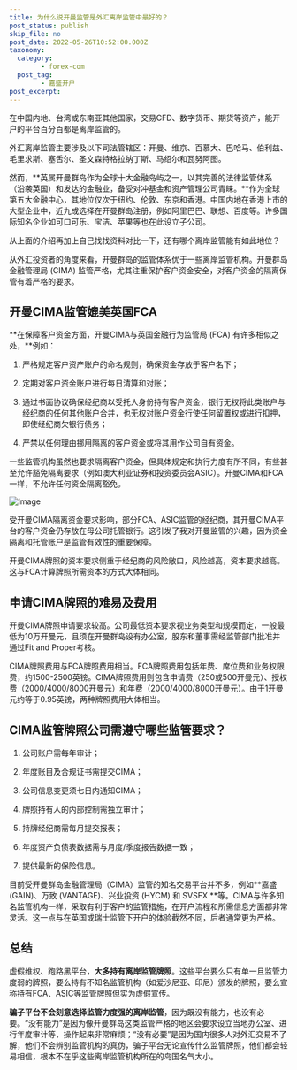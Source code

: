 ```yaml
---
title: 为什么说开曼监管是外汇离岸监管中最好的？
post_status: publish
skip_file: no
post_date: 2022-05-26T10:52:00.000Z
taxonomy:
  category:
        - forex-com
  post_tag:
        - 嘉盛开户
post_excerpt: 
---
```

在中国内地、台湾或东南亚其他国家，交易CFD、数字货币、期货等资产，能开户的平台百分百都是离岸监管的。

外汇离岸监管主要涉及以下司法管辖区：开曼、维京、百慕大、巴哈马、伯利兹、毛里求斯、塞舌尔、圣文森特格拉纳丁斯、马绍尔和瓦努阿图。

然而，**英属开曼群岛作为全球十大金融岛屿之一，以其完善的法律监管体系（沿袭英国）和发达的金融业，备受对冲基金和资产管理公司青睐。**作为全球第五大金融中心，其地位仅次于纽约、伦敦、东京和香港。中国内地在香港上市的大型企业中，近九成选择在开曼群岛注册，例如阿里巴巴、联想、百度等。许多国际知名企业如可口可乐、宝洁、苹果等也在此设立子公司。

从上面的介绍再加上自己找找资料对比一下，还有哪个离岸监管能有如此地位？

从外汇投资者的角度来看，开曼群岛的监管体系优于一些离岸监管机构。开曼群岛金融管理局 (CIMA) 监管严格，尤其注重保护客户资金安全，对客户资金的隔离保管有着严格的要求。

## 开曼CIMA监管媲美英国FCA

**在保障客户资金方面，开曼CIMA与英国金融行为监管局 (FCA) 有许多相似之处，**例如：

1. 严格规定客户资产账户的命名规则，确保资金存放于客户名下；

1. 定期对客户资金账户进行每日清算和对账；

1. 通过书面协议确保经纪商以受托人身份持有客户资金，银行无权将此类账户与经纪商的任何其他账户合并，也无权对账户资金行使任何留置权或进行扣押，即使经纪商欠银行债务；

1. 严禁以任何理由挪用隔离的客户资金或将其用作公司自有资金。

一些监管机构虽然也要求隔离客户资金，但具体规定和执行力度有所不同，有些甚至允许豁免隔离要求（例如澳大利亚证券和投资委员会ASIC）。开曼CIMA和FCA一样，不允许任何资金隔离豁免。

![Image](https://prod-files-secure.s3.us-west-2.amazonaws.com/39ed1227-6d7d-4570-be36-9ccd4a2c4241/bd849744-3fcb-4a37-8312-357962c8f065/image.png?X-Amz-Algorithm=AWS4-HMAC-SHA256&X-Amz-Content-Sha256=UNSIGNED-PAYLOAD&X-Amz-Credential=ASIAZI2LB466WTBLA3ZO%2F20251013%2Fus-west-2%2Fs3%2Faws4_request&X-Amz-Date=20251013T161318Z&X-Amz-Expires=3600&X-Amz-Security-Token=IQoJb3JpZ2luX2VjEKD%2F%2F%2F%2F%2F%2F%2F%2F%2F%2FwEaCXVzLXdlc3QtMiJGMEQCIAWPHSMRy%2BexLWM6TCt%2BumTFwCCVGwMtIbOdJnCYY5lVAiAOSEWnVbLeins%2FaALJDrFyEY%2BUFofFna%2Bz%2Fi258wimwir%2FAwhIEAAaDDYzNzQyMzE4MzgwNSIM1cK1FPmzZ1FfzccNKtwDnhaf39289nHTDGn%2BloBLjXkmKKxmzwe%2FKXAOft%2FSF5hChvX39bNOJYjHj2TosNHbxKITZ1C68deYXWiiCWqvAnjAXon8KVo0WDsYJs4hvuMCUJFveK%2F6veYvXjLZZPybSyedjFOSCbXmRT6opVlXDNVXwyaXySXO%2Fy7irpkNG2iXf%2BBVxVFK%2BCq7s%2BFblX2ZhyGwz%2B%2B2ipHe9OLbfd%2Buz%2BI0Ycq1Utkb8WsvH0fnqGh5UsztDygBei1dePEwTaoTwus%2BEFJP30aJk5NgRJr7VIlHfvfsciK1WcjHvCgEUYULEwg7d0oY5d4hDA8e5A%2F8iA1HzIbfAPTzHQCITDh3JSaDQL7ea4qHweL5xHQCjW%2BRoZS1mJHmrIqhyy7%2BfAglwQCHCTl3Q6Y5hxnO8ljH8AhSMNEiWYqapxdr%2Bvns4eki1cZOhGoLYDhFjMCrQOUniF2FEpWnmir9%2B8OQE%2FX3c8TBSsqiVc47QXg6WUvSBnF8R7KUiz1mPy7m0iqXQA4nxgaK5aUsk%2B0KMfAud8FKuYrFNV31E553KcmDQxareKHyuZMgfO7pK6dieh%2FEccUsIsjTDZ0E%2BDr0FzvCw7TAwBWjbS0U3DVrJ%2Bawf4k7IrsbOAbE9N9hYpSQpsowmrG0xwY6pgFhSaonvqI8XWSZ8%2BleyEkSn0s%2B%2BMqlDAl5haA2IdA1Tbnx2VSnOqQ6LMdXay6aMyNupGu0ZQbGQhaOSf81CBsE3vgRqcu0WmGVWPMLZFO4oWZ%2BIvhZI5TUEPTOs3mSjxZZTKInsxCRaJ2rADZRipgTkFIVW1wgZJh6y%2BMkBKAB75tSHE4JaWWxPmhiisvRT49uOHFzbwa6ct6G903%2BhbWZCS22eqB%2B&X-Amz-Signature=148e35daf902e36539b50eb75f6cd479e78c0e0502a6cdf6c2bdd2789e638a9b&X-Amz-SignedHeaders=host&x-amz-checksum-mode=ENABLED&x-id=GetObject)

受开曼CIMA隔离资金要求影响，部分FCA、ASIC监管的经纪商，其开曼CIMA平台的客户资金仍存放在母公司托管银行。这引发了我对开曼监管的兴趣，因为资金隔离和托管账户是监管有效性的重要保障。

开曼CIMA牌照的资本要求侧重于经纪商的风险敞口，风险越高，资本要求越高。这与FCA计算牌照所需资本的方式大体相同。

## **申请CIMA牌照的难易及费用**

开曼CIMA牌照申请要求较高。公司最低资本要求视业务类型和规模而定，一般最低为10万开曼元，且须在开曼群岛设有办公室，股东和董事需经监管部门批准并通过Fit and Proper考核。

CIMA牌照费用与FCA牌照费用相当。FCA牌照费用包括年费、席位费和业务权限费，约1500-2500英镑。CIMA牌照费用则包含申请费（250或500开曼元）、授权费（2000/4000/8000开曼元）和年费（2000/4000/8000开曼元）。由于1开曼元约等于0.95英镑，两种牌照费用大体相当。

## CIMA监管牌照公司需遵守哪些监管要求？

1. 公司账户需每年审计；

1. 年度账目及合规证书需提交CIMA；

1. 公司信息变更须七日内通知CIMA；

1. 牌照持有人的内部控制需独立审计；

1. 持牌经纪商需每月提交报表；

1. 年度资产负债表数据需与月度/季度报告数据一致；

1. 提供最新的保险信息。

目前受开曼群岛金融管理局（CIMA）监管的知名交易平台并不多，例如**嘉盛 (GAIN)、万致 (VANTAGE)、兴业投资 (HYCM) 和 SVSFX **等。CIMA与许多知名监管机构一样，采取有利于客户的监管措施，在开户流程和所需信息方面都非常灵活。这一点与在英国或瑞士监管下开户的体验截然不同，后者通常更为严格。

## 总结

虚假维权、跑路黑平台，**大多持有离岸监管牌照**。这些平台要么只有单一且监管力度弱的牌照，要么持有不知名监管机构（如爱沙尼亚、印尼）颁发的牌照，要么宣称持有FCA、ASIC等监管牌照但实为虚假宣传。

**骗子平台不会刻意选择监管力度强的离岸监管**，因为既没有能力，也没有必要。“没有能力”是因为像开曼群岛这类监管严格的地区会要求设立当地办公室、进行年度审计等，操作起来非常麻烦；“没有必要”是因为国内很多人对外汇交易不了解，他们不会辨别监管机构的真伪，骗子平台无论宣传什么监管牌照，他们都会轻易相信，根本不在乎这些离岸监管机构所在的岛国名气大小。